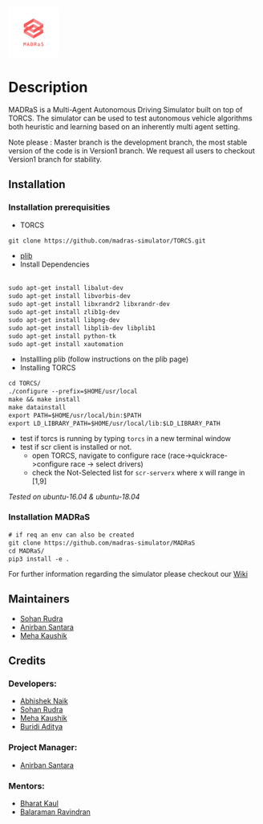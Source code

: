<h3 align="left"><img  width="100" height="100" src="Docs/img/logo_transparent.png"></h3>


# Description
MADRaS is a Multi-Agent Autonomous Driving Simulator built on top of TORCS. The simulator can be used to test autonomous vehicle algorithms both heuristic and learning based on an inherently multi agent setting.

Note please : Master branch is the development branch, the most stable version of the code is in Version1 branch. We request all users to checkout Version1 branch for stability.

## Installation
### Installation prerequisities 
- TORCS
```shell
git clone https://github.com/madras-simulator/TORCS.git
```
- [plib](http://plib.sourceforge.net/)
- Install Dependencies
``` shell

sudo apt-get install libalut-dev 
sudo apt-get install libvorbis-dev 
sudo apt-get install libxrandr2 libxrandr-dev 
sudo apt-get install zlib1g-dev 
sudo apt-get install libpng-dev 
sudo apt-get install libplib-dev libplib1 
sudo apt-get install python-tk
sudo apt-get install xautomation
```
- Installling plib (follow instructions on the plib page)
- Installing TORCS
``` shell 
cd TORCS/
./configure --prefix=$HOME/usr/local
make && make install
make datainstall
export PATH=$HOME/usr/local/bin:$PATH
export LD_LIBRARY_PATH=$HOME/usr/local/lib:$LD_LIBRARY_PATH
```
- test if torcs is running by typing `torcs` in a new terminal window
- test if scr client is installed or not.
  - open TORCS, navigate to configure race (race->quickrace->configure race -> select drivers) 
  - check the Not-Selected list for `scr-serverx` where x will range in [1,9]

_Tested on ubuntu-16.04 & ubuntu-18.04_

### Installation MADRaS

``` shell
# if req an env can also be created
git clone https://github.com/madras-simulator/MADRaS
cd MADRaS/
pip3 install -e .
```

For further information regarding the simulator please checkout our [Wiki](https://github.com/madras-simulator/MADRaS/wiki)
 
## Maintainers
 - [Sohan Rudra](https://github.com/rudrasohan)
 - [Anirban Santara](https://github.com/Santara)
 - [Meha Kaushik](https://github.com/MehaKaushik)
 
 ## Credits
 
 ### Developers:
 - [Abhishek Naik](https://github.com/abhisheknaik96)
 - [Sohan Rudra](https://github.com/rudrasohan)
 - [Meha Kaushik](https://github.com/MehaKaushik)
 - [Buridi Aditya](https://github.com/buridiaditya)
 
 ### Project Manager:
 - [Anirban Santara](https://github.com/Santara)
 
 ### Mentors:
 - [Bharat Kaul](https://ai.intel.com/bio/bharat-kaul/)
 - [Balaraman Ravindran](https://www.cse.iitm.ac.in/~ravi/) 
